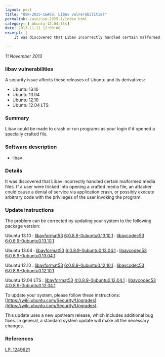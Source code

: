 ```yaml
---
layout: post
title: "USN-2025-1&#58; Libav vulnerabilities"
permalink: /usn/usn-2025-1/index.html
category: [ ubuntu-12.04-lts]
date: 2013-11-11 12:00:00
excerpt: |
    It was discovered that Libav incorrectly handled certain malformed media files. If a user were tricked into opening a crafted media file, an attacker could cause a denial of service via application crash, or possibly execute arbitrary code with the privileges of the user invoking the program. 
    
--- 
```

 
 

*11 November 2013*

### libav vulnerabilities

A security issue affects these releases of Ubuntu and its derivatives:

* Ubuntu 13.10
* Ubuntu 13.04
* Ubuntu 12.10
* Ubuntu 12.04 LTS

### Summary

Libav could be made to crash or run programs as your login if it opened a specially crafted file. 

### Software description

* libav 

### Details

It was discovered that Libav incorrectly handled certain malformed media files. If a user were tricked into opening a crafted media file, an attacker could cause a denial of service via application crash, or possibly execute arbitrary code with the privileges of the user invoking the program. 

### Update instructions

The problem can be corrected by updating your system to the following package version:

Ubuntu 13.10
 : [libavformat53](https://launchpad.net/ubuntu/+source/libav) <span> [6:0.8.9-0ubuntu0.13.10.1](https://launchpad.net/ubuntu/+source/libav/6:0.8.9-0ubuntu0.13.10.1) </span> 
 : [libavcodec53](https://launchpad.net/ubuntu/+source/libav) <span> [6:0.8.9-0ubuntu0.13.10.1](https://launchpad.net/ubuntu/+source/libav/6:0.8.9-0ubuntu0.13.10.1) </span> 

Ubuntu 13.04
 : [libavformat53](https://launchpad.net/ubuntu/+source/libav) <span> [6:0.8.9-0ubuntu0.13.04.1](https://launchpad.net/ubuntu/+source/libav/6:0.8.9-0ubuntu0.13.04.1) </span> 
 : [libavcodec53](https://launchpad.net/ubuntu/+source/libav) <span> [6:0.8.9-0ubuntu0.13.04.1](https://launchpad.net/ubuntu/+source/libav/6:0.8.9-0ubuntu0.13.04.1) </span> 

Ubuntu 12.10
 : [libavformat53](https://launchpad.net/ubuntu/+source/libav) <span> [6:0.8.9-0ubuntu0.12.10.1](https://launchpad.net/ubuntu/+source/libav/6:0.8.9-0ubuntu0.12.10.1) </span> 
 : [libavcodec53](https://launchpad.net/ubuntu/+source/libav) <span> [6:0.8.9-0ubuntu0.12.10.1](https://launchpad.net/ubuntu/+source/libav/6:0.8.9-0ubuntu0.12.10.1) </span> 

Ubuntu 12.04 LTS
 : [libavformat53](https://launchpad.net/ubuntu/+source/libav) <span> [4:0.8.9-0ubuntu0.12.04.1](https://launchpad.net/ubuntu/+source/libav/4:0.8.9-0ubuntu0.12.04.1) </span> 
 : [libavcodec53](https://launchpad.net/ubuntu/+source/libav) <span> [4:0.8.9-0ubuntu0.12.04.1](https://launchpad.net/ubuntu/+source/libav/4:0.8.9-0ubuntu0.12.04.1) </span> 

To update your system, please follow these instructions: [https://wiki.ubuntu.com/Security/Upgrades](https://wiki.ubuntu.com/Security/Upgrades).

This update uses a new upstream release, which includes additional bug fixes. In general, a standard system update will make all the necessary changes. 

### References

 
 [LP: 1249621](https://launchpad.net/bugs/1249621)
 

